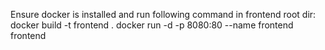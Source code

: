 Ensure docker is installed and run following command in frontend root dir:
docker build -t frontend .
docker run -d -p 8080:80 --name frontend frontend
